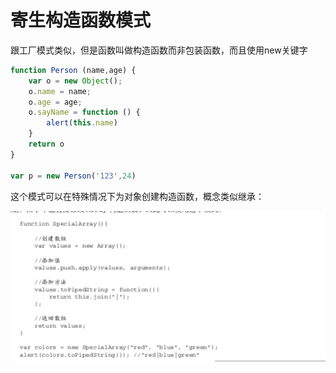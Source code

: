 # 寄生构造函数模式

跟工厂模式类似，但是函数叫做构造函数而非包装函数，而且使用new关键字

```js
function Person (name,age) {
    var o = new Object();
    o.name = name;
    o.age = age;
    o.sayName = function () {
        alert(this.name)
    }
    return o
}

var p = new Person('123',24)
```

这个模式可以在特殊情况下为对象创建构造函数，概念类似继承：

![](/assets/import5.png)





